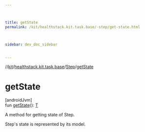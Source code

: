 ```yaml
---



title: getState
permalink: /kit/healthstack.kit.task.base/-step/get-state.html



sidebar: dev_doc_sidebar


---
```




//[kit](/kit.html)/[healthstack.kit.task.base](../index.html)/[Step](index.html)/[getState](get-state.html)



# getState



[androidJvm]\
fun [getState](get-state.html)(): [T](index.html)



A method for getting state of Step.



Step's state is represented by its model.






